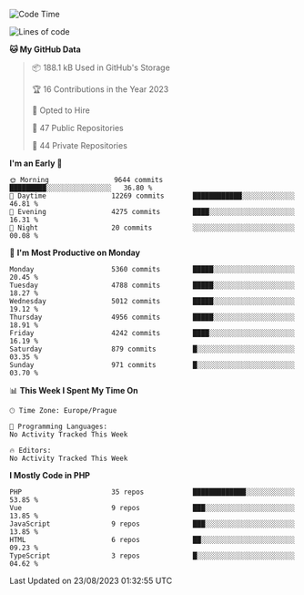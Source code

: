 <!--START_SECTION:waka-->
![Code Time](http://img.shields.io/badge/Code%20Time-1%2C583%20hrs%2058%20mins-blue)

![Lines of code](https://img.shields.io/badge/From%20Hello%20World%20I%27ve%20Written-8.5%20million%20lines%20of%20code-blue)

**🐱 My GitHub Data** 

> 📦 188.1 kB Used in GitHub's Storage 
 > 
> 🏆 16 Contributions in the Year 2023
 > 
> 💼 Opted to Hire
 > 
> 📜 47 Public Repositories 
 > 
> 🔑 44 Private Repositories 
 > 
**I'm an Early 🐤** 

```text
🌞 Morning                9644 commits        █████████░░░░░░░░░░░░░░░░   36.80 % 
🌆 Daytime                12269 commits       ████████████░░░░░░░░░░░░░   46.81 % 
🌃 Evening                4275 commits        ████░░░░░░░░░░░░░░░░░░░░░   16.31 % 
🌙 Night                  20 commits          ░░░░░░░░░░░░░░░░░░░░░░░░░   00.08 % 
```
📅 **I'm Most Productive on Monday** 

```text
Monday                   5360 commits        █████░░░░░░░░░░░░░░░░░░░░   20.45 % 
Tuesday                  4788 commits        █████░░░░░░░░░░░░░░░░░░░░   18.27 % 
Wednesday                5012 commits        █████░░░░░░░░░░░░░░░░░░░░   19.12 % 
Thursday                 4956 commits        █████░░░░░░░░░░░░░░░░░░░░   18.91 % 
Friday                   4242 commits        ████░░░░░░░░░░░░░░░░░░░░░   16.19 % 
Saturday                 879 commits         █░░░░░░░░░░░░░░░░░░░░░░░░   03.35 % 
Sunday                   971 commits         █░░░░░░░░░░░░░░░░░░░░░░░░   03.70 % 
```


📊 **This Week I Spent My Time On** 

```text
🕑︎ Time Zone: Europe/Prague

💬 Programming Languages: 
No Activity Tracked This Week

🔥 Editors: 
No Activity Tracked This Week
```

**I Mostly Code in PHP** 

```text
PHP                      35 repos            █████████████░░░░░░░░░░░░   53.85 % 
Vue                      9 repos             ███░░░░░░░░░░░░░░░░░░░░░░   13.85 % 
JavaScript               9 repos             ███░░░░░░░░░░░░░░░░░░░░░░   13.85 % 
HTML                     6 repos             ██░░░░░░░░░░░░░░░░░░░░░░░   09.23 % 
TypeScript               3 repos             █░░░░░░░░░░░░░░░░░░░░░░░░   04.62 % 
```




 Last Updated on 23/08/2023 01:32:55 UTC
<!--END_SECTION:waka-->
<!--
**AlexKratky/AlexKratky** is a ✨ _special_ ✨ repository because its `README.md` (this file) appears on your GitHub profile.

Here are some ideas to get you started:

- 🔭 I’m currently working on ...
- 🌱 I’m currently learning ...
- 👯 I’m looking to collaborate on ...
- 🤔 I’m looking for help with ...
- 💬 Ask me about ...
- 📫 How to reach me: ...
- 😄 Pronouns: ...
- ⚡ Fun fact: ...
-->
